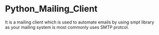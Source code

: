 # Python_Mailing_Client

It is a mailing client which is used to automate emails by using smpt library as your mailing system is most commonly uses SMTP protcol.
